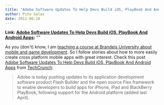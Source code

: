 ```yaml
---
title: "Adobe Software Updates To Help Devs Build iOS, PlayBook And Android Apps"
author: Pito Salas
date: 2011-06-20
---
```


**Link: [Adobe Software Updates To Help Devs Build iOS, PlayBook And Android Apps](None):** ""

As you (don't) know, I am [teaching a course at Brandeis University about
mobile and game development](<https://sites.google.com/site/jbs2011mobile/>).
So I follow stories about how to more easily create cross platform mobile apps
with great interest. Check this post [Adobe Software Updates To Help Devs
Build iOS, PlayBook And Android
Apps](<http://feedproxy.google.com/~r/Techcrunch/~3/xrYpUUH5Vi0/>) from
[TechCrunch](<http://feeds.feedburner.com/Techcrunch>):

> Adobe is today pushing updates to its application development software
> product Flash Builder and the open source Flex framework to enable
> developers to build apps for iPhone, iPad and BlackBerry PlayBook, following
> support for the Android platform (added last April).



